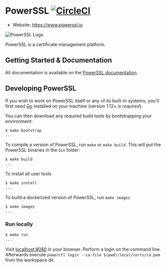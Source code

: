 # PowerSSL [![CircleCI](https://circleci.com/gh/powerssl/powerssl.svg?style=svg&circle-token=572c8a8bf77274579537593224433d5de2a0bf09)](https://circleci.com/gh/powerssl/powerssl)

- Website: https://www.powerssl.io

![PowerSSL Logo](https://docs.powerssl.io/assets/images/powerssl.png)

PowerSSL is a certificate management platform.

Getting Started & Documentation
-------------------------------

All documentation is available on the [PowerSSL documentation](https://docs.powerssl.io).

Developing PowerSSL
-------------------

If you wish to work on PowerSSL itself or any of its built-in systems, you'll
first need [Go](https://www.golang.org) installed on your machine (version
1.12+ is *required*).

You can then download any required build tools by bootstrapping your environment:

 ```sh
$ make bootstrap
...
```

To compile a version of PowerSSL, run `make` or `make build`.
This will put the PowerSSL binaries in the `bin` folder:

```sh
$ make build
...
```

To install all user tools
```sh
$ make install
...
```

To build a dockerized version of PowerSSL, run `make images`.

```sh
$ make images
...
```

### Run locally

```sh
$ make run
...
```

Visit [localhost:8080](http://localhost:8080) in your browser.
Perform a login on the command line.
Afterwards execute `powerctl login --ca-file $(pwd)/local/certs/ca.pem` from the workspace dir.
